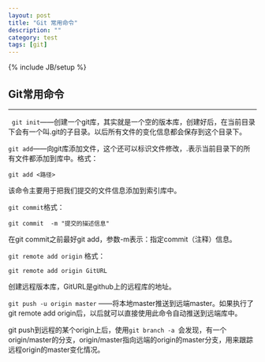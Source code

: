 ```yaml
---
layout: post
title: "Git 常用命令"
description: ""
category: test
tags: [git]
---
```

{% include JB/setup %}
## Git常用命令 ##
* * *
      
``` git init```——创建一个git库，其实就是一个空的版本库，创建好后，在当前目录下会有一个叫.git的子目录。以后所有文件的变化信息都会保存到这个目录下。

```git add```——向git库添加文件，这个还可以标识文件修改，.表示当前目录下的所有文件都添加到库中。格式：  

    git add <路径>
该命令主要用于把我们提交的文件信息添加到索引库中。

       
```git commit```格式：
    
    git commit  -m "提交的描述信息"
在git commit之前最好git add，参数-m表示：指定commit（注释）信息。
      
      
```git remote add origin``` 格式：

    git remote add origin GitURL
创建远程版本库，GitURL是github上的远程库的地址。

```git push -u origin master``` ——将本地master推送到远端master。如果执行了git remote add origin后，以后就可以直接使用此命令自动推送到远端库中。    

git push到远程的某个origin上后，使用```git branch -a ```会发现，有一个origin/master的分支，origin/master指向远端的origin的master分支，用来跟踪远程origin的master变化情况。